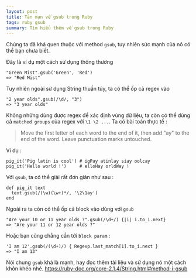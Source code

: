 ```yaml
---
layout: post
title: Tản mạn về gsub trong Ruby
tags: ruby gsub
summary: Tìm hiểu thêm về gsub trong Ruby
---
```


Chúng ta đã khá quen thuộc với method `gsub`, tuy nhiên sức mạnh của nó có thể bạn chưa biết.

Đây là ví dụ một cách sử dụng thông thường
```
"Green Mist".gsub('Green', 'Red')
=> "Red Mist"
```

Tuy nhiên ngoài sử dụng String thuần túy, ta có thể ốp cả regex vào
```
"2 year olds".gsub(/\d/, "3")
=> "3 year olds"
```

Không những dùng được regex để xác định vùng dữ liệu, ta còn có thể dùng cả `matched groups` của regex với `\1 \2 ...`. Ta có bài toán thực tế :

> Move the first letter of each word to the end of it, then add "ay" to the end of the word. Leave punctuation marks untouched.

Ví dụ :
```
pig_it('Pig latin is cool') # igPay atinlay siay oolcay
pig_it('Hello world !')     # elloHay orldWay !
```
Với `gsub`, ta có thể giải rất đơn giản như sau :
```
def pig_it text
  text.gsub(/(\w)(\w+)*/, '\2\1ay')
end
```

Ngoài ra ta còn có thể ốp cả block vào dùng với `gsub`
```
"Are your 10 or 11 year olds ?".gsub(/\d+/) {|i| i.to_i.next}
=> "Are your 11 or 12 year olds ?"
```

Hoặc bạn cũng chẳng cần tới `block param` :
```
'I am 12'.gsub(/(\d+)/) { Regexp.last_match[1].to_i.next }
=> "I am 13"
```
Nói chung `gsub` khá là mạnh, hay đọc thêm tài liệu và sử dụng nó một cách khôn khéo nhé.
https://ruby-doc.org/core-2.1.4/String.html#method-i-gsub
